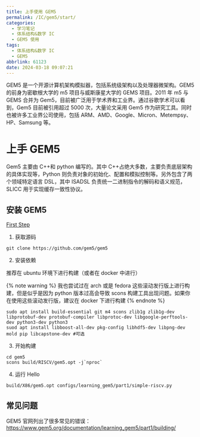 ```yaml
---
title: 上手使用 GEM5
permalink: /IC/gem5/start/
categories:
  - 学习笔记
  - 体系结构&数字 IC
  - GEM5 使用
tags:
  - 体系结构&数字 IC
  - GEM5
abbrlink: 61123
date: 2024-03-18 09:07:21
---
```


GEM5 是一个开源计算机架构模拟器，包括系统级架构以及处理器微架构。GEM5 的前身为密歇根大学的 m5 项目与威斯康星大学的 GEMS 项目。2011 年 m5 与 GEMS 合并为 Gem5，目前被广泛用于学术界和工业界。通过谷歌学术可以看到，Gem5 目前被引用超过 5000 次，大量论文采用 Gem5 作为研究工具。同时也被许多工业界公司使用，包括 ARM、AMD、Google、Micron、Metempsy、HP、Samsung 等。
<!-- more -->
# 上手 GEM5
Gem5 主要由 C++和 python 编写的。其中 C++占绝大多数，主要负责底层架构的具体实现等，Python 则负责对象的初始化、配置和模拟控制等。另外包含了两个领域特定语言 DSL，其中 ISADSL 负责统一二进制指令的解码和语义规范，SLICC 用于实现缓存一致性协议。

## 安装 GEM5
[First Step](https://www.gem5.org/getting_started/)
1. 获取源码
```
git clone https://github.com/gem5/gem5
```
2. 安装依赖

推荐在 ubuntu 环境下进行构建（或者在 docker 中进行）

{% note warning %}
我也尝试过在 arch 或是 fedora 这些滚动发行版上进行构建，但是似乎是因为 python 版本过高会导致 scons 构建工具出现问题。如果你在使用这些滚动发行版，建议在 docker 下进行构建
{% endnote %}
```
sudo apt install build-essential git m4 scons zlib1g zlib1g-dev libprotobuf-dev protobuf-compiler libprotoc-dev libgoogle-perftools-dev python3-dev python3 
suod apt install libboost-all-dev pkg-config libhdf5-dev libpng-dev mold pip libcapstone-dev #可选
```
3. 开始构建
```
cd gem5
scons build/RISCV/gem5.opt -j`nproc`
```

4. 运行 Hello
```
build/X86/gem5.opt configs/learning_gem5/part1/simple-riscv.py
```

## 常见问题
GEM5 官网列出了很多常见的错误：https://www.gem5.org/documentation/learning_gem5/part1/building/
